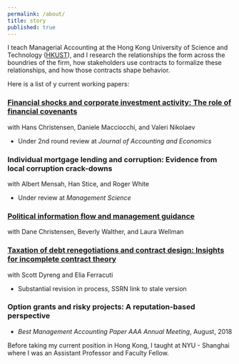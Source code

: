 ```yaml
---
permalink: /about/
title: story
published: true
---
```


I teach Managerial Accounting at the Hong Kong University of Science and Technology ([HKUST](https://www.ust.hk/home)), and I research the relationships the form across the boundries of the firm, how stakeholders use contracts to formalize these relationships, and how those contracts shape behavior. 

Here is a list of y current working papers:

### [Financial shocks and corporate investment activity: The role of financial covenants](https://papers.ssrn.com/sol3/papers.cfm?abstract_id=3079996)
with Hans Christensen, Daniele Macciocchi, and Valeri Nikolaev
- Under 2nd round review at _Journal of Accounting and Economics_

### Individual mortgage lending and corruption: Evidence from local corruption crack-downs  
with Albert Mensah, Han Stice, and Roger White
- Under review at _Management Science_

### [Political information flow and management guidance](https://papers.ssrn.com/sol3/papers.cfm?abstract_id=3403763)
with Dane Christensen, Beverly Walther, and Laura Wellman

### [Taxation of debt renegotiations and contract design:  Insights for incomplete contract theory](https://papers.ssrn.com/sol3/papers.cfm?abstract_id=2981069)
with Scott Dyreng and Elia Ferracuti
- Substantial revision in process, SSRN link to stale version

### Option grants and risky projects: A reputation-based perspective
- _Best Management Accounting Paper AAA Annual Meeting_, August, 2018

Before taking my current position in Hong Kong, I taught at NYU - Shanghai where I was an Assistant Professor and Faculty Fellow. 

